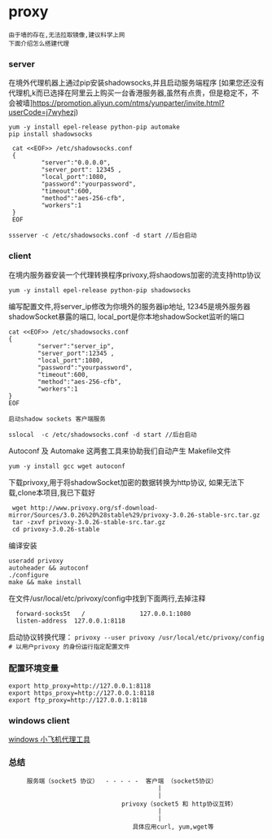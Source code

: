 # proxy
    由于墙的存在,无法拉取镜像,建议科学上网
    下面介绍怎么搭建代理

### server
   在境外代理机器上通过pip安装shadowsocks,并且启动服务端程序
   [如果您还没有代理机,k而已选择在阿里云上购买一台香港服务器,虽然有点贵，但是稳定不，不会被墙]https://promotion.aliyun.com/ntms/yunparter/invite.html?userCode=j7wyhezj)
   ```
   yum -y install epel-release python-pip automake
   pip install shadowsocks
   ```

   ```
    cat <<EOF>> /etc/shadowsocks.conf
    {
            "server":"0.0.0.0",
            "server_port": 12345 ,
            "local_port":1080,
            "password":"yourpassword",
            "timeout":600,
            "method":"aes-256-cfb",
            "workers":1
    }
    EOF
   ```

   ```
   ssserver -c /etc/shadowsocks.conf -d start //后台启动
   ```

    
### client
   在境内服务器安装一个代理转换程序privoxy,将shaodows加密的流支持http协议
   ```
   yum -y install epel-release python-pip shadowsocks
   ```

   编写配置文件,将server_ip修改为你境外的服务器ip地址,
   12345是境外服务器shadowSocket暴露的端口,
   local_port是你本地shadowSocket监听的端口
   ```
   cat <<EOF>> /etc/shadowsocks.conf
   {
           "server":"server_ip",
           "server_port":12345 ,
           "local_port":1080,
           "password":"yourpassword",
           "timeout":600,
           "method":"aes-256-cfb",
           "workers":1
   }
   EOF
   ```

    启动shadow sockets 客户端服务
   ```
   sslocal  -c /etc/shadowsocks.conf -d start //后台启动
   ```

   Autoconf 及 Automake 这两套工具来协助我们自动产生 Makefile文件
   ```
   yum -y install gcc wget autoconf

   ```

  下载privoxy,用于将shadowSocket加密的数据转换为http协议,
  如果无法下载,clone本项目,我已下载好
  ```
   wget http://www.privoxy.org/sf-download-mirror/Sources/3.0.26%20%28stable%29/privoxy-3.0.26-stable-src.tar.gz
   tar -zxvf privoxy-3.0.26-stable-src.tar.gz
   cd privoxy-3.0.26-stable
   ```

   编译安装
   ```
   useradd privoxy
   autoheader && autoconf
   ./configure
   make && make install
   ```

  在文件/usr/local/etc/privoxy/config中找到下面两行,去掉注释
  ```
    forward-socks5t   /               127.0.0.1:1080
    listen-address  127.0.0.1:8118
  ```
    
   启动协议转换代理：
   `privoxy --user privoxy /usr/local/etc/privoxy/config  # 以用户privoxy 的身份运行指定配置文件`
    
### 配置环境变量
    export http_proxy=http://127.0.0.1:8118 
    export https_proxy=http://127.0.0.1:8118 
    export ftp_proxy=http://127.0.0.1:8118

### windows client
   [windows 小飞机代理工具](https://github.com/shadowsocks/shadowsocks-windows/releases)


### 总结
   ```
    	服务端（socket5 协议）  - - - - -  客户端 （socket5协议）
    										|
    										|
    							  privoxy（socket5 和 http协议互转）
    										|
    										|
                                     具体应用curl, yum,wget等
   ```
